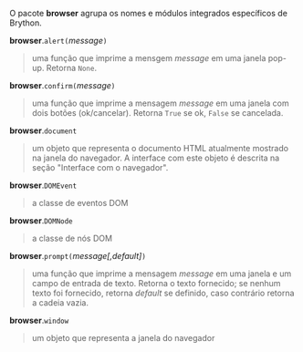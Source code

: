 O pacote **browser** agrupa os nomes e módulos integrados específicos de Brython.

**browser**.`alert(`_message_`)`

> uma função que imprime a mensgem _message_ em uma janela
  pop-up. Retorna `None`.

**browser**.`confirm(`_message_`)`

> uma função que imprime a mensagem _message_ em uma janela com dois
  botões (ok/cancelar). Retorna `True` se ok, `False` se cancelada.

**browser**.`document`

> um objeto que representa o documento HTML atualmente mostrado na
  janela do navegador. A interface com este objeto é descrita na seção
  "Interface com o navegador".

**browser**.`DOMEvent`

> a classe de eventos DOM

**browser**.`DOMNode`

> a classe de nós DOM

**browser**.`prompt(`_message[,default]_`)`

> uma função que imprime a mensagem _message_ em uma janela e um campo
  de entrada de texto. Retorna o texto fornecido; se nenhum texto foi
  fornecido, retorna _default_ se definido, caso contrário retorna a
  cadeia vazia.

**browser**.`window`

> um objeto que representa a janela do navegador

